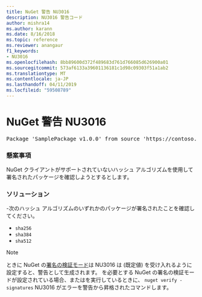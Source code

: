 ```yaml
---
title: NuGet 警告 NU3016
description: NU3016 警告コード
author: mishra14
ms.author: karann
ms.date: 8/16/2018
ms.topic: reference
ms.reviewer: anangaur
f1_keywords:
- NU3016
ms.openlocfilehash: 8bb89600d372f489683d761d766085d626900a01
ms.sourcegitcommit: 573af6133a39601136181c1d98c09303f51a1ab2
ms.translationtype: MT
ms.contentlocale: ja-JP
ms.lasthandoff: 04/11/2019
ms.locfileid: "59508789"
---
```

# <a name="nuget-warning-nu3016"></a>NuGet 警告 NU3016

<pre>Package 'SamplePackage v1.0.0' from source 'https://contoso.com/index.json': The package hash uses an unsupported hash algorithm.</pre>

### <a name="issue"></a>懸案事項

NuGet クライアントがサポートされていないハッシュ アルゴリズムを使用して署名されたパッケージを確認しようとするとします。


### <a name="solution"></a>ソリューション

-次のハッシュ アルゴリズムのいずれかのパッケージが署名されたことを確認してください。 
* `sha256`
* `sha384`
* `sha512`


> [!Note]
> ときに NuGet の[署名の検証モード](https://docs.microsoft.com/en-us/nuget/consume-packages/installing-signed-packages#configure-package-signature-requirements)は NU3016 は (既定値) を受け入れるように設定すると、警告として生成されます。 を必要とする NuGet の署名の検証モードが設定されている場合、またはを実行しているときに、 `nuget verify -signatures` NU3016 がエラーを警告から昇格されたコマンドします。 